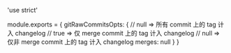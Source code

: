 'use strict'

module.exports = {
  gitRawCommitsOpts: {
    // null => 所有       commit 上的 tag 计入 changelog
    // true => 仅   merge commit 上的 tag 计入 changelog
    // null => 仅非 merge commit 上的 tag 计入 changelog
    merges: null
  }
}